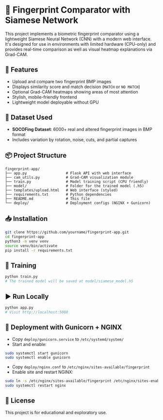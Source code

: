 
# 🧬 Fingerprint Comparator with Siamese Network

This project implements a biometric fingerprint comparator using a lightweight Siamese Neural Network (CNN) with a modern web interface. It's designed for use in environments with limited hardware (CPU-only) and provides real-time comparison as well as visual heatmap explanations via Grad-CAM.

## 🚀 Features

- Upload and compare two fingerprint BMP images
- Displays similarity score and match decision (`MATCH` or `NO MATCH`)
- Optional Grad-CAM heatmaps showing areas of most attention
- Stylish, mobile-friendly frontend
- Lightweight model deployable without GPU

## 🧪 Dataset Used

- **SOCOFing Dataset**: 6000+ real and altered fingerprint images in BMP format
- Includes variation by rotation, noise, cuts, and partial captures

## 📦 Project Structure

```
fingerprint-app/
├── app.py                  # Flask API with web interface
├── cam_utils.py            # Grad-CAM visualization module
├── train.py                # Model training script (CPU friendly)
├── model/                  # Folder for the trained model (.h5)
├── templates/upload.html   # Web interface (styled)
├── requirements.txt        # Python dependencies
├── README.md               # This file
└── deploy/                 # Deployment configs (NGINX + Gunicorn)
```

## 📥 Installation

```bash
git clone https://github.com/yourname/fingerprint-app.git
cd fingerprint-app
python3 -m venv venv
source venv/bin/activate
pip install -r requirements.txt
```

## 🧠 Training

```bash
python train.py
# The trained model will be saved at model/siamese_model.h5
```

## ▶️ Run Locally

```bash
python app.py
# Visit http://localhost:5000
```

## 🔧 Deployment with Gunicorn + NGINX

- Copy `deploy/gunicorn.service` to `/etc/systemd/system/`
- Start and enable:
```bash
sudo systemctl start gunicorn
sudo systemctl enable gunicorn
```

- Copy `deploy/nginx.conf` to `/etc/nginx/sites-available/fingerprint`
- Enable site and restart NGINX:
```bash
sudo ln -s /etc/nginx/sites-available/fingerprint /etc/nginx/sites-enabled/
sudo systemctl restart nginx
```

## 🧊 License

This project is for educational and exploratory use.
